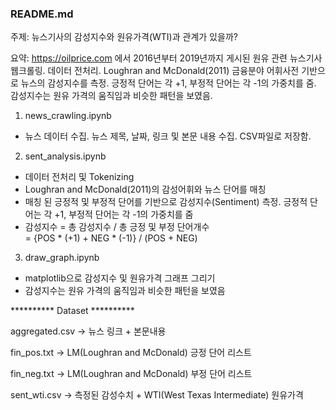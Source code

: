 ### README.md


주제: 뉴스기사의 감성지수와 원유가격(WTI)과 관계가 있을까? 

요약: https://oilprice.com 에서 2016년부터 2019년까지 게시된 원유 관련 뉴스기사 웹크롤링. 데이터 전처리. 
Loughran and McDonald(2011) 금융분야 어휘사전 기반으로 뉴스의 감성지수를 측정. 긍정적 단어는 각 +1, 부정적 단어는 각 -1의 가중치를 줌. 
감성지수는 원유 가격의 움직임과 비슷한 패턴을 보였음.



1. news_crawling.ipynb

- 뉴스 데이터 수집. 뉴스 제목, 날짜, 링크 및 본문 내용 수집. CSV파일로 저장함. 


2. sent_analysis.ipynb

- 데이터 전처리 및 Tokenizing
- Loughran and McDonald(2011)의 감성어휘와 뉴스 단어를 매칭  
- 매칭 된 긍정적 및 부정적 단어를 기반으로 감성지수(Sentiment) 측정. 긍정적 단어는 각 +1, 부정적 단어는 각 -1의 가중치를 줌  
- 감성지수 = 총 감성지수 / 총 긍정 및 부정 단어개수  
           = {POS * (+1) + NEG * (-1)} / (POS + NEG) 


3. draw_graph.ipynb

- matplotlib으로 감성지수 및 원유가격 그래프 그리기 
- 감성지수는 원유 가격의 움직임과 비슷한 패턴을 보였음



********** Dataset **********

aggregated.csv -> 뉴스 링크 + 본문내용

fin_pos.txt -> LM(Loughran and McDonald) 긍정 단어 리스트 

fin_neg.txt -> LM(Loughran and McDonald) 부정 단어 리스트 

sent_wti.csv -> 측정된 감성수치 + WTI(West Texas Intermediate) 원유가격   





